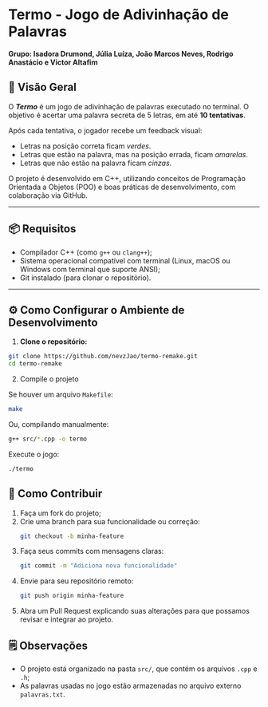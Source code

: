 # Termo - Jogo de Adivinhação de Palavras
**Grupo: Isadora Drumond, Júlia Luíza, João Marcos Neves, Rodrigo Anastácio e Victor Altafim**

## 🎯 Visão Geral

O ***Termo*** é um jogo de adivinhação de palavras executado no terminal. O objetivo é acertar uma palavra secreta de 5 letras, em até **10 tentativas**.

Após cada tentativa, o jogador recebe um feedback visual:
- Letras na posição correta ficam *verdes*.
- Letras que estão na palavra, mas na posição errada, ficam *amarelas*.
- Letras que não estão na palavra ficam *cinzas*.

O projeto é desenvolvido em C++, utilizando conceitos de Programação Orientada a Objetos (POO) e boas práticas de desenvolvimento, com colaboração via GitHub.

---

## 📦 Requisitos

- Compilador C++ (como `g++` ou `clang++`);
- Sistema operacional compatível com terminal (Linux, macOS ou Windows com terminal que suporte ANSI);
- Git instalado (para clonar o repositório).

---

## ⚙️ Como Configurar o Ambiente de Desenvolvimento

1. **Clone o repositório:**

```bash
git clone https://github.com/nevzJao/termo-remake.git
cd termo-remake
```
2. Compile o projeto

Se houver um arquivo `Makefile`:
```bash
make
```

Ou, compilando manualmente:
```bash
g++ src/*.cpp -o termo
```

Execute o jogo:
```bash
./termo
```


## 🤝 Como Contribuir

1. Faça um fork do projeto;
2. Crie uma branch para sua funcionalidade ou correção:
   ```bash
   git checkout -b minha-feature
   ```
4. Faça seus commits com mensagens claras:
   ```bash
   git commit -m "Adiciona nova funcionalidade"
   ```
6. Envie para seu repositório remoto:
   ```bash
   git push origin minha-feature
   ```
8. Abra um Pull Request explicando suas alterações para que possamos revisar e integrar ao projeto.


## 🗒️ Observações

- O projeto está organizado na pasta `src/`, que contém os arquivos `.cpp` e `.h`;
- As palavras usadas no jogo estão armazenadas no arquivo externo `palavras.txt`.

